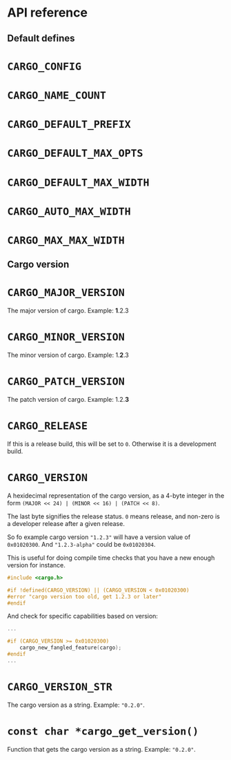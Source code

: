 
API reference
=============

Default defines
---------------

# `CARGO_CONFIG`

# `CARGO_NAME_COUNT`

# `CARGO_DEFAULT_PREFIX`

# `CARGO_DEFAULT_MAX_OPTS`

# `CARGO_DEFAULT_MAX_WIDTH`

# `CARGO_AUTO_MAX_WIDTH`

# `CARGO_MAX_MAX_WIDTH`

Cargo version
-------------

# `CARGO_MAJOR_VERSION`

The major version of cargo. Example: **1**.2.3

# `CARGO_MINOR_VERSION`

The minor version of cargo. Example: 1.**2**.3

# `CARGO_PATCH_VERSION`

The patch version of cargo. Example: 1.2.**3**

# `CARGO_RELEASE`

If this is a release build, this will be set to `0`. Otherwise it is a
development build.

# `CARGO_VERSION`

A hexidecimal representation of the cargo version, as a 4-byte integer in the
form `(MAJOR << 24) | (MINOR << 16) | (PATCH << 8)`.

The last byte signifies the release status. `0` means release, and non-zero is a
developer release after a given release.

So fo example cargo version `"1.2.3"` will have a version value of
`0x01020300`. And  `"1.2.3-alpha"` could be `0x01020304`.

This is useful for doing compile time checks that you have a new
enough version for instance.

```c
#include <cargo.h>

#if !defined(CARGO_VERSION) || (CARGO_VERSION < 0x01020300)
#error "cargo version too old, get 1.2.3 or later"
#endif
```

And check for specific capabilities based on version:

```c
...

#if (CARGO_VERSION >= 0x01020300)
	cargo_new_fangled_feature(cargo);
#endif
...
```

# `CARGO_VERSION_STR`

The cargo version as a string. Example: `"0.2.0"`.

# `const char *cargo_get_version()`

Function that gets the cargo version as a string. Example: `"0.2.0"`.


